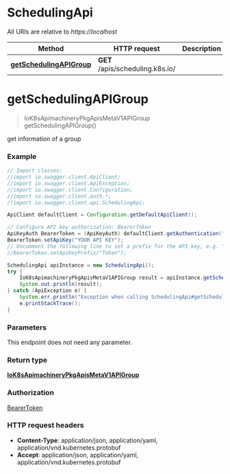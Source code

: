 # SchedulingApi

All URIs are relative to *https://localhost*

Method | HTTP request | Description
------------- | ------------- | -------------
[**getSchedulingAPIGroup**](SchedulingApi.md#getSchedulingAPIGroup) | **GET** /apis/scheduling.k8s.io/ | 


<a name="getSchedulingAPIGroup"></a>
# **getSchedulingAPIGroup**
> IoK8sApimachineryPkgApisMetaV1APIGroup getSchedulingAPIGroup()



get information of a group

### Example
```java
// Import classes:
//import io.swagger.client.ApiClient;
//import io.swagger.client.ApiException;
//import io.swagger.client.Configuration;
//import io.swagger.client.auth.*;
//import io.swagger.client.api.SchedulingApi;

ApiClient defaultClient = Configuration.getDefaultApiClient();

// Configure API key authorization: BearerToken
ApiKeyAuth BearerToken = (ApiKeyAuth) defaultClient.getAuthentication("BearerToken");
BearerToken.setApiKey("YOUR API KEY");
// Uncomment the following line to set a prefix for the API key, e.g. "Token" (defaults to null)
//BearerToken.setApiKeyPrefix("Token");

SchedulingApi apiInstance = new SchedulingApi();
try {
    IoK8sApimachineryPkgApisMetaV1APIGroup result = apiInstance.getSchedulingAPIGroup();
    System.out.println(result);
} catch (ApiException e) {
    System.err.println("Exception when calling SchedulingApi#getSchedulingAPIGroup");
    e.printStackTrace();
}
```

### Parameters
This endpoint does not need any parameter.

### Return type

[**IoK8sApimachineryPkgApisMetaV1APIGroup**](IoK8sApimachineryPkgApisMetaV1APIGroup.md)

### Authorization

[BearerToken](../README.md#BearerToken)

### HTTP request headers

 - **Content-Type**: application/json, application/yaml, application/vnd.kubernetes.protobuf
 - **Accept**: application/json, application/yaml, application/vnd.kubernetes.protobuf

